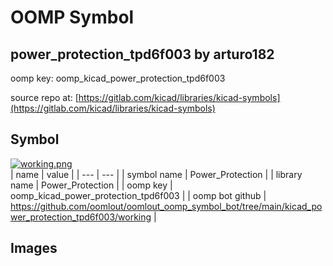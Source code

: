 # OOMP Symbol  
## power_protection_tpd6f003  by arturo182  
  
oomp key: oomp_kicad_power_protection_tpd6f003  
  
source repo at: [https://gitlab.com/kicad/libraries/kicad-symbols](https://gitlab.com/kicad/libraries/kicad-symbols)  
## Symbol  
  
[![working.png](working_600.png)](working.png)  
| name | value | 
| --- | --- | 
| symbol name | Power_Protection | 
| library name | Power_Protection | 
| oomp key | oomp_kicad_power_protection_tpd6f003 | 
| oomp bot github | https://github.com/oomlout/oomlout_oomp_symbol_bot/tree/main/kicad_power_protection_tpd6f003/working | 
## Images  

